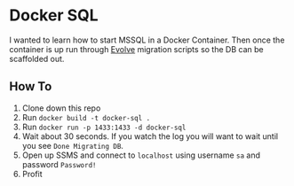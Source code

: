 # Docker SQL

I wanted to learn how to start MSSQL in a Docker Container. Then once the container is up run through [Evolve](https://evolve-db.netlify.app/) migration scripts so the DB can be scaffolded out. 

## How To

1. Clone down this repo
1. Run `docker build -t docker-sql .` 
1. Run `docker run -p 1433:1433 -d docker-sql`
1. Wait about 30 seconds. If you watch the log you will want to wait until you see `Done Migrating DB`. 
1. Open up SSMS and connect to `localhost` using username `sa` and password `Password!`
1. Profit